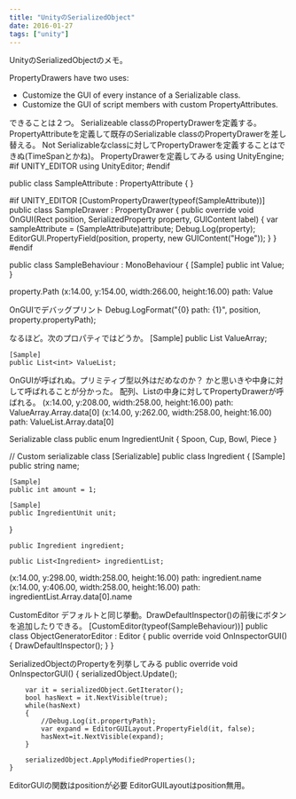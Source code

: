 ```yaml
---
title: "UnityのSerializedObject"
date: 2016-01-27
tags: ["unity"]
---
```


UnityのSerializedObjectのメモ。


PropertyDrawers have two uses:
- Customize the GUI of every instance of a Serializable class.
- Customize the GUI of script members with custom PropertyAttributes.

できることは２つ。
Serializeable classのPropertyDrawerを定義する。
PropertyAttributeを定義して既存のSerializable classのPropertyDrawerを差し替える。
Not Serializableなclassに対してPropertyDrawerを定義することはできぬ(TimeSpanとかね)。
PropertyDrawerを定義してみる
using UnityEngine;
#if UNITY_EDITOR
using UnityEditor;
#endif

public class SampleAttribute : PropertyAttribute
{
}

#if UNITY_EDITOR
[CustomPropertyDrawer(typeof(SampleAttribute))]
public class SampleDrawer : PropertyDrawer
{
    public override void OnGUI(Rect position, SerializedProperty property, GUIContent label)
    {
        var sampleAttribute = (SampleAttribute)attribute;
        Debug.Log(property);
        EditorGUI.PropertyField(position, property, new GUIContent("Hoge"));
    }
}
#endif

public class SampleBehaviour : MonoBehaviour
{
    [Sample]
    public int Value;
}

property.Path
(x:14.00, y:154.00, width:266.00, height:16.00) path: Value

OnGUIでデバッグプリント
        Debug.LogFormat("{0} path: {1}", position, property.propertyPath);

なるほど。次のプロパティではどうか。
    [Sample]
    public List<int> ValueArray;

    [Sample]
    public List<int> ValueList;

OnGUIが呼ばれぬ。プリミティブ型以外はだめなのか？
かと思いきや中身に対して呼ばれることが分かった。
配列、Listの中身に対してPropertyDrawerが呼ばれる。
(x:14.00, y:208.00, width:258.00, height:16.00) path: ValueArray.Array.data[0]
(x:14.00, y:262.00, width:258.00, height:16.00) path: ValueList.Array.data[0]

Serializable class
public enum IngredientUnit { Spoon, Cup, Bowl, Piece }

// Custom serializable class
[Serializable]
public class Ingredient
{
    [Sample]
    public string name;

    [Sample]
    public int amount = 1;

    [Sample]
    public IngredientUnit unit;
}

    public Ingredient ingredient;

    public List<Ingredient> ingredientList;

(x:14.00, y:298.00, width:258.00, height:16.00) path: ingredient.name
(x:14.00, y:406.00, width:258.00, height:16.00) path: ingredientList.Array.data[0].name

CustomEditor
デフォルトと同じ挙動。DrawDefaultInspector()の前後にボタンを追加したりできる。
[CustomEditor(typeof(SampleBehaviour))]
public class ObjectGeneratorEditor : Editor
{
    public override void OnInspectorGUI()
    {
        DrawDefaultInspector();
    }
}

SerializedObjectのPropertyを列挙してみる
    public override void OnInspectorGUI()
    {
        serializedObject.Update();

        var it = serializedObject.GetIterator();
        bool hasNext = it.NextVisible(true);
        while(hasNext)
        {
            //Debug.Log(it.propertyPath);
            var expand = EditorGUILayout.PropertyField(it, false);
            hasNext=it.NextVisible(expand);
        }

        serializedObject.ApplyModifiedProperties();
    }


EditorGUIの関数はpositionが必要
EditorGUILayoutはposition無用。

